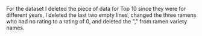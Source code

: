 For the dataset I deleted the piece of data for Top 10 since they were for different years, I deleted the last two empty lines, changed the three ramens who had no rating to a rating of 0, and deleted the "," from ramen variety names.
